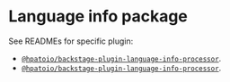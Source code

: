 # Language info package

See READMEs for specific plugin:

- [`@hpatoio/backstage-plugin-language-info-processor`](packages/backstage-plugin-language-info-processor).
- [`@hpatoio/backstage-plugin-language-info-processor`](packages/backstage-plugin-language-info-card).